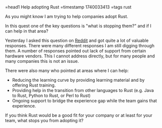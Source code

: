 =head1 Help adopting Rust
=timestamp 1740033413
=tags rust

As you might know I am trying to help companies adopt Rust.

In this quest one of the key questions is "what is stopping them?" and if I can help in that area?

Yesterday I asked this question on [Reddit](https://www.reddit.com/r/rust/comments/1ital1t/why_dont_you_use_rust_at_your_company/) and got quite a lot of valuable responses. There were many different responses I am still digging through them. A number of responses pointed out lack of support from certain hardware vendors. This I cannot address directly, but for many people and many companies this is not an issue.

There were also many who pointed at areas where I can help:

* Reducing the learning curve by providing learning material and by offering Rust training.
* Providing help in the transition from other languages to Rust (e.g. Java to Rust, Python to Rust, or Perl to Rust)
* Ongoing support to bridge the experience gap while the team gains that experience.

If you think Rust would be a good fit for your company or at least for your team, what stops you from adopting it?
